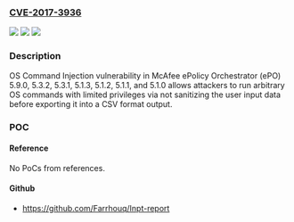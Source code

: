 ### [CVE-2017-3936](https://cve.mitre.org/cgi-bin/cvename.cgi?name=CVE-2017-3936)
![](https://img.shields.io/static/v1?label=Product&message=ePolicy%20Orchestrator%20(ePO)&color=blue)
![](https://img.shields.io/static/v1?label=Version&message=5.15.3.3%20&color=brighgreen)
![](https://img.shields.io/static/v1?label=Vulnerability&message=OS%20Command%20Injection%20vulnerability&color=brighgreen)

### Description

OS Command Injection vulnerability in McAfee ePolicy Orchestrator (ePO) 5.9.0, 5.3.2, 5.3.1, 5.1.3, 5.1.2, 5.1.1, and 5.1.0 allows attackers to run arbitrary OS commands with limited privileges via not sanitizing the user input data before exporting it into a CSV format output.

### POC

#### Reference
No PoCs from references.

#### Github
- https://github.com/Farrhouq/Inpt-report

